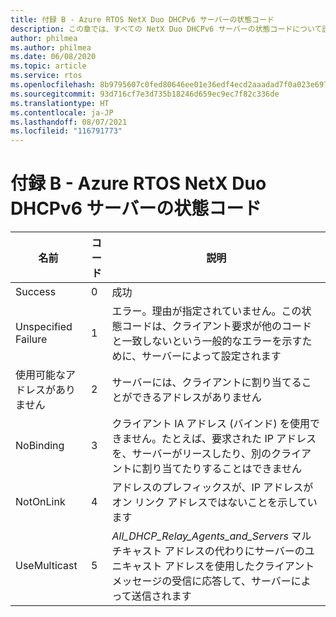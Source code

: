 ```yaml
---
title: 付録 B - Azure RTOS NetX Duo DHCPv6 サーバーの状態コード
description: この章では、すべての NetX Duo DHCPv6 サーバーの状態コードについて説明します
author: philmea
ms.author: philmea
ms.date: 06/08/2020
ms.topic: article
ms.service: rtos
ms.openlocfilehash: 8b9795607c0fed80646ee01e36edf4ecd2aaadad7f0a023e6979e123b81e1660
ms.sourcegitcommit: 93d716cf7e3d735b18246d659ec9ec7f82c336de
ms.translationtype: HT
ms.contentlocale: ja-JP
ms.lasthandoff: 08/07/2021
ms.locfileid: "116791773"
---
```

# <a name="appendix-b---azure-rtos-netx-duo-dhcpv6-server-status-codes"></a>付録 B - Azure RTOS NetX Duo DHCPv6 サーバーの状態コード

| 名前              | コード            | 説明 |
| ------------------- | ------------------- | --------------- |
| Success | 0 | 成功 |
| Unspecified Failure | 1 | エラー。理由が指定されていません。この状態コードは、クライアント要求が他のコードと一致しないという一般的なエラーを示すために、サーバーによって設定されます |
| 使用可能なアドレスがありません | 2 | サーバーには、クライアントに割り当てることができるアドレスがありません |
| NoBinding | 3 | クライアント IA アドレス (バインド) を使用できません。たとえば、要求された IP アドレスを、サーバーがリースしたり、別のクライアントに割り当てたりすることはできません |
| NotOnLink | 4 | アドレスのプレフィックスが、IP アドレスがオン リンク アドレスではないことを示しています |
| UseMulticast | 5 | *All_DHCP_Relay_Agents_and_Servers* マルチキャスト アドレスの代わりにサーバーのユニキャスト アドレスを使用したクライアント メッセージの受信に応答して、サーバーによって送信されます |